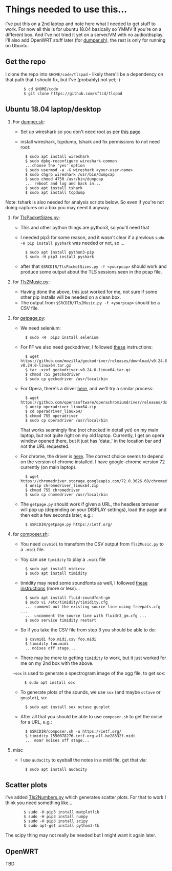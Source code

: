 # Things needed to use this...

I've put this on a 2nd laptop and note here what I needed to get
stuff to work.  For now all this is for ubuntu 18.04 basically so YMMV if
you're on a different box. And I've not tried it yet on a server/VM with
no audio/display.  I'll also add OpenWRT stuff later (for
[dumper.sh](dumper.sh)), the rest is only for running on Ubuntu.

## Get the repo

I clone the repo into ``$HOME/code/tlspad`` - likely there'll be a dependency
on that path that I should fix, but I've (probably) not yet;-)

            $ cd $HOME/code
            $ git clone https://github.com/sftcd/tlspad

## Ubuntu 18.04 laptop/desktop 

1. For [dumper.sh](dumper.sh):

    - Set up wireshark so you don't need root as per [this page](https://superuser.com/questions/319865/how-to-set-up-wireshark-to-run-without-root-on-debian)
    - install wireshark, tcpdump, tshark and fix permissions to not need root:

            $ sudo apt install wireshark
            $ sudo dpkg-reconfigure wireshark-common
            ...choose the 'yes' option
            $ sudo usermod -a -G wireshark <your-user-name>
            $ sudo chgrp wireshark /usr/bin/dumpcap
            $ sudo chmod 4750 /usr/bin/dumpcap
            ... reboot and log and back in...
            $ sudo apt install tshark
            $ sudo apt install tcpdump

Note: tshark is also needed for analysis scripts below. So even if you're
not doing captures on a box you may need it anyway.

1. for [TlsPacketSizes.py](TlsPacketSizes.py):

    - This and other python things are python3, so you'll need that
    - I needed pip3 for some reason, and it wasn't clear if a previous
    ``sudo -H pip install pyshark`` was needed or not, so ...


            $ sudo apt install python3-pip
            $ sudo -H pip3 install pyshark

    - after that ``$SRCDIR/TlsPacketSizes.py -f <yourpcap>`` should work and
    produce some output about the TLS sessions seen in the pcap file.

1. for [Tls2Music.py](Tls2Music.py):

    - Having done the above, this just worked for me, not sure if some other pip installs will be
    needed on a clean box.
    - The output from ``$SRCDIR/Tls2Music.py -f <yourpcap>`` should be a CSV file.

1. for [getpage.py](getpage.py):

    - We need selenium:

            $ sudo -H  pip3 install selenium

    - For FF we also need geckodriver, I followed [these](https://askubuntu.com/questions/870530/how-to-install-geckodriver-in-ubuntu) instructions:

            $ wget https://github.com/mozilla/geckodriver/releases/download/v0.24.0/geckodriver-v0.24.0-linux64.tar.gz
            $ tar -xzvf geckodriver-v0.24.0-linux64.tar.gz
            $ chmod 755 getckodriver
            $ sudo cp geckodriver /usr/local/bin

    - For Opera, there's a driver [here](https://github.com/operasoftware/operachromiumdriver/releases), and we'll try
        a similar process:

            $ wget https://github.com/operasoftware/operachromiumdriver/releases/download/v.2.42/operadriver_linux64.zip
            $ unzip operadriver_linux64.zip
            $ cd operadriver_linux64/
            $ chmod 755 operadriver
            $ sudo cp operadriver /usr/local/bin

        That works seemingly fine (not checked in detail yet) on my main laptop, but
        not quite right on my old laptop. Currently, I get an opera window opened 
        there, but it just has 'data:,' in the location bar and not the URL 
        requested.

    - For chrome, the driver is [here](https://sites.google.com/a/chromium.org/chromedriver/downloads). The
        correct choice seems to depend on the version of chrome installed. I have google-chrome version
        72 currently (on main laptop).

            $ wget https://chromedriver.storage.googleapis.com/72.0.3626.69/chromedriver_linux64.zip
            $ unzip chromedriver_linux64.zip
            $ chmod 755 chromedriver
            $ sudo cp chomedriver /usr/local/bin

    - The ``getpage.py`` should work if given a URL, the headless browser will
    pop up (depending on your DISPLAY settings), load the page and then exit a few
    seconds later, e.g.:

            $ $SRCDIR/getpage.py https://ietf.org/

1. for [composer.sh](composer.sh):

    - You need ``csvmidi`` to transform the CSV output from ``Tls2Music.py`` to a ``.midi`` file.
    - Yoy can use ``timidity`` to play a ``.midi`` file

            $ sudo apt install midicsv
            $ sudo apt install timidity

	- timidity may need some soundfonts as well, I followed [these instructions](https://unix.stackexchange.com/questions/97883/timidity-no-instrument-mapped-to-tone-bank-0-no-idea-which-one-is-missing) (more or less)...

			$ sudo apt install fluid-soundfont-gm
			$ sudo vi /etc/timidity/timidity.cfg
			... comment out the existing source line using freepats.cfg ...
			... uncomment the source line with fluidr3_gm.cfg ...
			$ sudo service timidity restart

    - So if you take the CSV file from  step 3 you should be able to do:

            $ csvmidi foo.midi.csv foo.midi
            $ timidity foo.midi
            ...noises off stage...

    - There may be more to getting ``timidity`` to work, but it just worked for me on
    my 2nd box with the above. 

    -``sox`` is used to generate a spectrogram image of the ogg file, to get sox:

            $ sudo apt install sox

    - To generate plots of the sounds, we use ``sox`` (and maybe ``octave`` or ``gnuplot``), so:

            $ sudo apt install sox octave gunplot

	- After all that you should be able to use ``composer.sh`` to get the noise for a URL, e.g.:

			$ $SRCDIR/composer.sh -u https://ietf.org/
			$ timidity 1550078276-ietf.org-all-be28332f.midi
			... moar noises off stage...


1. misc

    - I use ``audacity`` to eyeball the notes in a midi file, get that via:

            $ sudo apt install audacity

## Scatter plots

I've added [Tls2Numbers.py](./Tls2Numbers.py) which generates scatter plots.
For that to work I think you need something like...

            $ sudo -H pip3 install matplotlib
            $ sudo -H pip3 install numpy
            $ sudo -H pip3 install scipy
            $ sudo apt-get install python3-tk 

The scipy thing may not really be needed but I might want it again later.

## OpenWRT

TBD



